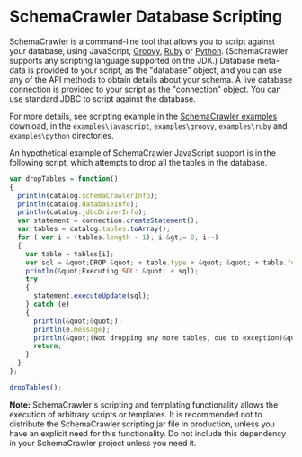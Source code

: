 # SchemaCrawler Database Scripting

SchemaCrawler is a command-line tool that allows you to script against your
database, using JavaScript, [Groovy](https://www.groovy-lang.org/),
[Ruby](https://www.ruby-lang.org/en/) or [Python](https://www.python.org/).
(SchemaCrawler supports any scripting language supported on the JDK.) Database
meta-data is provided to your script, as the "database" object, and you can
use any of the API methods to obtain details about your schema. A live
database connection is provided to your script as the "connection" object. You
can use standard JDBC to script against the database.

For more details, see scripting example in the 
[SchemaCrawler examples](https://github.com/schemacrawler/SchemaCrawler/releases/)
download, in the `examples\javascript`, `examples\groovy`, `examples\ruby` and
`examples\python` directories.

An hypothetical example of SchemaCrawler JavaScript support is in the
following script, which attempts to drop all the tables in the database.

```javascript
var dropTables = function()
{
  println(catalog.schemaCrawlerInfo);
  println(catalog.databaseInfo);
  println(catalog.jdbcDriverInfo);
  var statement = connection.createStatement();
  var tables = catalog.tables.toArray();
  for ( var i = (tables.length - 1); i &gt;= 0; i--)
  {
    var table = tables[i];
    var sql = &quot;DROP &quot; + table.type + &quot; &quot; + table.fullName;
    println(&quot;Executing SQL: &quot; + sql);
    try
    {
      statement.executeUpdate(sql);
    } catch (e)
    {
      println(&quot;&quot;);
      println(e.message);
      println(&quot;(Not dropping any more tables, due to exception)&quot;);
      return;
    }
  }
};

dropTables();      
```

**Note:** SchemaCrawler's scripting and templating functionality allows the execution of arbitrary scripts or templates.
It is recommended not to distribute the SchemaCrawler scripting jar file in production, unless you have an explicit need
for this functionality. Do not include this dependency in your SchemaCrawler project unless you need it.
